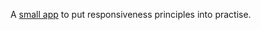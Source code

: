 A [small app](https://nuoskala.github.io/responsive_mock_app/) to put responsiveness principles into practise.
